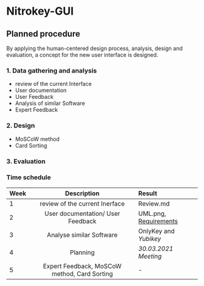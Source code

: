 # Nitrokey-GUI

## Planned procedure 
By applying the human-centered design process, analysis, design and evaluation, a concept for the new user interface is designed.

### 1. Data gathering and analysis

- review of the current Interface
- User documentation 
- User Feedback
- Analysis of similar Software
- Expert Feedback
 
### 2. Design 

- MoSCoW method
- Card Sorting
### 3. Evaluation


### Time schedule

| Week        | Description                                 | Result                                          |
| :---        |    :----:                                   |          :---                                   |
| 1           | review of the current Inerface              | Review.md                                       |
| 2           | User documentation/ User Feedback           | UML.png, [Requirements](https://nitrokey-app.atlassian.net/jira/software/projects/NA/boards/1/backlog?selectedIssue=NA-12) | 
| 3           | Analyse similar Software                    |OnlyKey and *Yubikey*                            |
| 4           | Planning   | *30.03.2021 Meeting*                            |
| 5           | Expert Feedback, MoSCoW method, Card Sorting   | -                            |

